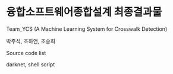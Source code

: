 # 융합소프트웨어종합설계 최종결과물

Team_YCS (A Machine Learning System for Crosswalk Detection)

박주석, 조하연, 조승희

Source code list

darknet, shell script

